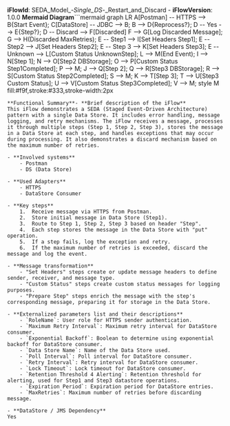 **iFlowId**: SEDA_Model_-_Single_DS_-_Restart_and_Discard - **iFlowVersion**: 1.0.0
**Mermaid Diagram**```mermaid
graph LR
    A[Postman] -- HTTPS --> B{Start Event};
    C[DataStore] -- JDBC --> B;
    B --> D{Reprocess?};
    D -- Yes --> E{Step?};
    D -- Discard --> F[Discarded]
    F --> G[Log Discarded Message];
    G --> H(Discarded MaxRetries);
    E -- Step1 --> I[Set Headers Step1];
    E -- Step2 --> J[Set Headers Step2];
    E -- Step 3 --> K[Set Headers Step3];
    E -- Unknown --> L[Custom Status UnknownStep];
    L --> M(End Event);
    I --> N[Step 1];
    N --> O[Step2 DBStorage];
    O --> P[Custom Status Step1Completed];
    P --> M;
    J --> Q[Step 2];
    Q --> R[Step3 DBStorage];
    R --> S[Custom Status Step2Completed];
    S --> M;
    K --> T[Step 3];
    T --> U[Step3 Custom Status];
    U --> V[Custom Status Step3Completed];
    V --> M;
    style M fill:#f9f,stroke:#333,stroke-width:2px
```
**Functional Summary**- **Brief description of the iFlow**
This iFlow demonstrates a SEDA (Staged Event-Driven Architecture) pattern with a single Data Store. It includes error handling, message logging, and retry mechanisms. The iFlow receives a message, processes it through multiple steps (Step 1, Step 2, Step 3), stores the message in a Data Store at each step, and handles exceptions that may occur during processing. It also demonstrates a discard mechanism based on the maximum number of retries.

- **Involved systems**
    - Postman
    - DS (Data Store)

- **Used Adapters**
    - HTTPS
    - DataStore Consumer

- **Key steps**
    1.  Receive message via HTTPS from Postman.
    2.  Store initial message in Data Store (Step1).
    3.  Route to Step 1, Step 2, Step 3 based on header "Step".
    4.  Each step stores the message in the Data Store with "put" operation.
    5.  If a step fails, log the exception and retry.
    6.  If the maximum number of retries is exceeded, discard the message and log the event.

- **Message transformation**
    - "Set Headers" steps create or update message headers to define sender, receiver, and message type.
    - "Custom Status" steps create custom status messages for logging purposes.
    - "Prepare Step" steps enrich the message with the step's corresponding message, preparing it for storage in the Data Store.

- **Externalized parameters list and their descriptions**
    - `RoleName`: User role for HTTPS sender authentication.
    - `Maximum Retry Interval`: Maximum retry interval for DataStore consumer.
    - `Exponential Backoff`: Boolean to determine using exponential backoff for DataStore consumer.
    - `Data Store Name`: Name of the Data Store used.
    - `Poll Interval`: Poll interval for DataStore consumer.
    - `Retry Interval`: Retry interval for DataStore consumer.
    - `Lock Timeout`: Lock timeout for DataStore consumer.
    - `Retention Threshold 4 Alerting`: Retention threshold for alerting, used for Step1 and Step3 datastore operations.
    - `Expiration Period`: Expiration period for DataStore entries.
    - `MaxRetries`: Maximum number of retries before discarding message.

- **DataStore / JMS Dependency**
Yes